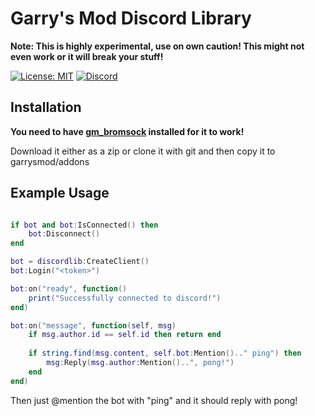Garry's Mod Discord Library
============
**Note: This is highly experimental, use on own caution! This might not even work or it will break your stuff!**

[![License: MIT](https://img.shields.io/badge/License-MIT-yellow.svg)](https://opensource.org/licenses/MIT)
[![Discord](https://discordapp.com/api/guilds/128871478019096576/embed.png)](https://discord.gg/vxCPtfK)

## Installation
**You need to have [gm_bromsock](https://github.com/Bromvlieg/gm_bromsock) installed for it to work!**

Download it either as a zip or clone it with git and then copy it to garrysmod/addons


## Example Usage
```lua

if bot and bot:IsConnected() then
    bot:Disconnect()
end

bot = discordlib:CreateClient()
bot:Login("<token>")

bot:on("ready", function()
	print("Successfully connected to discord!")
end)

bot:on("message", function(self, msg)
	if msg.author.id == self.id then return end
  
 	if string.find(msg.content, self.bot:Mention().." ping") then
		msg:Reply(msg.author:Mention()..", pong!")	
	end
end)
```
Then just @mention the bot with "ping" and it should reply with pong!
